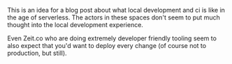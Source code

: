 
This is an idea for a blog post about what local development and ci is like in the age
of serverless. The actors in these spaces don't seem to put much thought into the local
development experience.

Even Zeit.co who are doing extremely developer friendly tooling seem to also expect that you'd want
to deploy every change (of course not to production, but still).
